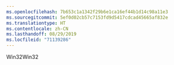 ```yaml
---
ms.openlocfilehash: 7b653c1a1342f29b6e1ca16ef44b1d14c98a11e3
ms.sourcegitcommit: 5ef0d02cb57c7153fd9d5417cdcad45665af832e
ms.translationtype: HT
ms.contentlocale: zh-CN
ms.lasthandoff: 08/29/2019
ms.locfileid: "71139286"
---
```

<span data-ttu-id="58ff6-101">Win32</span><span class="sxs-lookup"><span data-stu-id="58ff6-101">Win32</span></span>